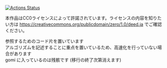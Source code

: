 [![Actions Status](https://github.com/noshi91/Library/workflows/verify/badge.svg)](https://github.com/noshi91/Library/actions)

本作品はCC0ライセンスによって許諾されています。ライセンスの内容を知りたい方は https://creativecommons.org/publicdomain/zero/1.0/deed.ja でご確認ください。

参照するためのコード片を置いています<br>
アルゴリズムを記述することに重点を置いているため、高速化を行っていない場合があります<br>
gomi に入っているのは残骸です (移行の終了次第消えます)<br>